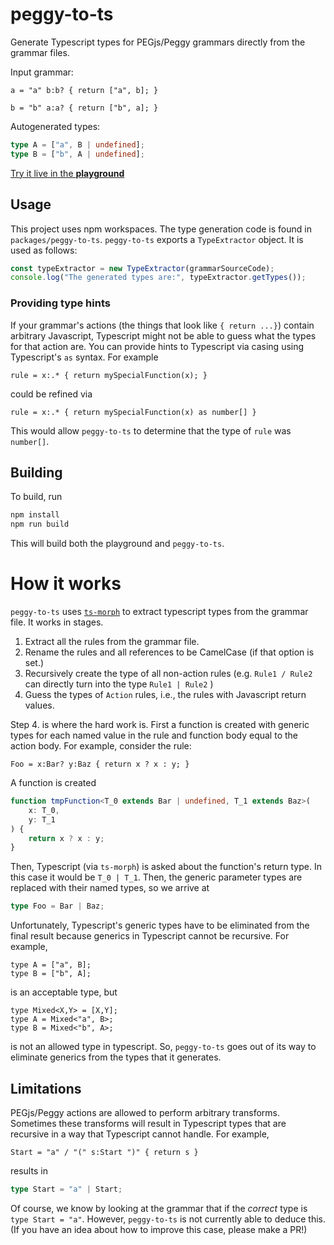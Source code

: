 # peggy-to-ts

Generate Typescript types for PEGjs/Peggy grammars directly from the grammar files.

Input grammar:

```peggy
a = "a" b:b? { return ["a", b]; }

b = "b" a:a? { return ["b", a]; }
```

Autogenerated types:

```typescript
type A = ["a", B | undefined];
type B = ["b", A | undefined];
```

[Try it live in the **playground**](https://siefkenj.github.io/peggy-to-ts/)

## Usage

This project uses npm workspaces. The type generation code is found in `packages/peggy-to-ts`.
`peggy-to-ts` exports a `TypeExtractor` object. It is used as follows:

```typescript
const typeExtractor = new TypeExtractor(grammarSourceCode);
console.log("The generated types are:", typeExtractor.getTypes());
```

### Providing type hints

If your grammar's actions (the things that look like `{ return ...}`) contain arbitrary
Javascript, Typescript might not be able to guess what the types for that action are. You
can provide hints to Typescript via casing using Typescript's `as` syntax. For example

```pegjs
rule = x:.* { return mySpecialFunction(x); }
```

could be refined via

```pegjs
rule = x:.* { return mySpecialFunction(x) as number[] }
```

This would allow `peggy-to-ts` to determine that the type of `rule` was `number[]`.

## Building

To build, run

```bash
npm install
npm run build
```

This will build both the playground and `peggy-to-ts`.

# How it works

`peggy-to-ts` uses [`ts-morph`](https://ts-morph.com/) to extract typescript types from
the grammar file. It works in stages.

1. Extract all the rules from the grammar file.
2. Rename the rules and all references to be CamelCase (if that option is set.)
3. Recursively create the type of all non-action rules (e.g. `Rule1 / Rule2` can directly turn into
   the type `Rule1 | Rule2` )
4. Guess the types of `Action` rules, i.e., the rules with Javascript return values.

Step 4. is where the hard work is. First a function is created with generic types for
each named value in the rule and function body equal to the action body. For example, consider the rule:

```pegjs
Foo = x:Bar? y:Baz { return x ? x : y; }
```

A function is created

```typescript
function tmpFunction<T_0 extends Bar | undefined, T_1 extends Baz>(
    x: T_0,
    y: T_1
) {
    return x ? x : y;
}
```

Then, Typescript (via `ts-morph`) is asked about the function's return type. In this case it would be
`T_0 | T_1`. Then, the generic parameter types are replaced with their named types, so we arrive at

```typescript
type Foo = Bar | Baz;
```

Unfortunately, Typescript's generic types have to be eliminated from the final
result because generics in Typescript cannot be recursive. For example,

```
type A = ["a", B];
type B = ["b", A];
```

is an acceptable type, but

```
type Mixed<X,Y> = [X,Y];
type A = Mixed<"a", B>;
type B = Mixed<"b", A>;
```

is not an allowed type in typescript. So, `peggy-to-ts` goes out of its way to eliminate
generics from the types that it generates.

## Limitations

PEGjs/Peggy actions are allowed to perform arbitrary transforms. Sometimes these
transforms will result in Typescript types that are recursive in a way that Typescript
cannot handle. For example,

```pegjs
Start = "a" / "(" s:Start ")" { return s }
```

results in

```typescript
type Start = "a" | Start;
```

Of course, we know by looking at the grammar that if the _correct_ type
is `type Start = "a"`. However, `peggy-to-ts` is not currently able to
deduce this. (If you have an idea about how to improve this case, please make a PR!)
